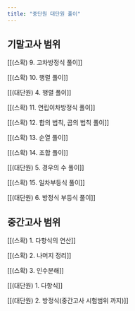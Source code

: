```yaml
---
title: "중단원 대단원 풀이"
---
```


## 기말고사 범위


[[(스확) 9. 고차방정식 풀이]]


[[(스확) 10. 행렬 풀이]]


[[(대단원) 4. 행렬 풀이]]


[[(스확) 11. 연립이차방정식 풀이]]


[[(스확) 12. 합의 법칙, 곱의 법칙 풀이]]


[[(스확) 13. 순열 풀이]]


[[(스확) 14. 조합 풀이]]


[[(대단원) 5. 경우의 수 풀이]]


[[(스확) 15. 일차부등식 풀이]]


[[(대단원) 6. 방정식 부등식 풀이]]



## 중간고사 범위


[[(스확) 1. 다항식의 연산]]


[[(스확) 2. 나머지 정리]]


[[(스확) 3. 인수분해]]


[[(대단원) 1. 다항식]]


[[(대단원) 2. 방정식(중간고사 시험범위 까지)]]

